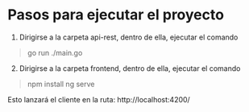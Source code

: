 # Pasos para ejecutar el proyecto

1. Dirigirse a la carpeta api-rest, dentro de ella, ejecutar el comando 
> go run ./main.go

2. Dirigirse a la carpeta frontend, dentro de ella, ejecutar el comando 
> npm install
> ng serve

Esto lanzará el cliente en la ruta: http://localhost:4200/
